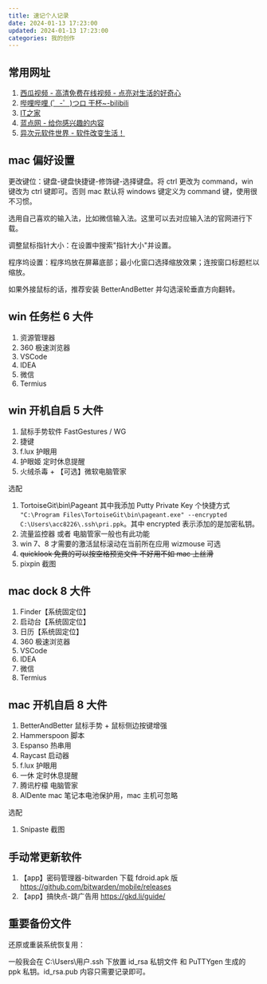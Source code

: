 ```yaml
---
title: 速记个人记录
date: 2024-01-13 17:23:00
updated: 2024-01-13 17:23:00
categories: 我的创作
---
```


## 常用网址

1. [西瓜视频 - 高清免费在线视频 - 点亮对生活的好奇心](https://www.ixigua.com/)
2. [哔哩哔哩 (゜-゜)つロ 干杯~-bilibili](https://www.bilibili.com/)
3. [IT之家](https://www.ithome.com/)
4. [蓝点网 - 给你感兴趣的内容](https://www.landiannews.com/)
5. [异次元软件世界 - 软件改变生活！](https://www.iplaysoft.com/)

## mac 偏好设置

更改键位：键盘-键盘快捷键-修饰键-选择键盘。将 ctrl 更改为 command，win 键改为 ctrl 键即可。否则 mac 默认将 windows 键定义为 command 键，使用很不习惯。

选用自己喜欢的输入法，比如微信输入法。这里可以去对应输入法的官网进行下载。

调整鼠标指针大小：在设置中搜索"指针大小"并设置。

程序坞设置：程序坞放在屏幕底部；最小化窗口选择缩放效果；连按窗口标题栏以缩放。

如果外接鼠标的话，推荐安装 BetterAndBetter 并勾选滚轮垂直方向翻转。

## win 任务栏 6 大件

1. 资源管理器
2. 360 极速浏览器
3. VSCode
4. IDEA
5. 微信
6. Termius

## win 开机自启 5 大件

1. 鼠标手势软件 FastGestures / WG
2. 捷键
3. f.lux 护眼用
4. 护眼姬 定时休息提醒
5. 火绒杀毒 + 【可选】微软电脑管家

选配

1. TortoiseGit\bin\Pageant 其中我添加 Putty Private Key 个快捷方式 `"C:\Program Files\TortoiseGit\bin\pageant.exe" --encrypted C:\Users\acc8226\.ssh\pri.ppk`。其中 encrypted 表示添加的是加密私钥。
2. 流量监控器 或者 电脑管家一般也有此功能
3. win 7、8 才需要的激活鼠标滚动在当前所在应用 wizmouse 可选
4. ~~quicklook 免费的可以按空格预览文件 不好用不如 mac 上丝滑~~
5. pixpin 截图

## mac dock 8 大件

1. Finder【系统固定位】
2. 启动台【系统固定位】
3. 日历【系统固定位】
4. 360 极速浏览器
5. VSCode
6. IDEA
7. 微信
8. Termius

## mac 开机自启 8 大件

1. BetterAndBetter 鼠标手势 + 鼠标侧边按键增强
2. Hammerspoon 脚本
3. Espanso 热串用
4. Raycast 启动器
5. f.lux 护眼用
6. 一休 定时休息提醒
7. 腾讯柠檬 电脑管家
8. AlDente mac 笔记本电池保护用，mac 主机可忽略

选配

1. Snipaste 截图

## 手动常更新软件

1. 【app】密码管理器-bitwarden 下载 fdroid.apk 版 <https://github.com/bitwarden/mobile/releases> 
2. 【app】搞快点-跳广告用 https://gkd.li/guide/

## 重要备份文件

还原或重装系统恢复用：

一般我会在 C:\Users\用户\.ssh 下放置 id_rsa 私钥文件 和 PuTTYgen 生成的 ppk 私钥。id_rsa.pub 内容只需要记录即可。
